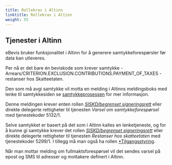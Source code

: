 ```yaml
---
title: Rollekrav i Altinn
linktitle: Rollekrav i Altinn
weight: 55
---
```


## Tjenester i Altinn
eBevis bruker funksjonalitet i Altinn for å generere samtykkeforespørsler før data kan utleveres. 

Per nå er det bare én beviskode som krever samtykke - Arrears/CRITERION.EXCLUSION.CONTRIBUTIONS.PAYMENT_OF_TAXES - restanser hos Skatteetaten. 

Den som må avgi samtykke vil motta en melding i Altinns meldingsboks med lenke til samtykkesiden se [samtykkeprosessen](/docs/utviklingsguider/ebevis/samtykkeprosessen/) for mer informasjon. 

Denne meldingen krever enten rollen [*SISKD/begrenset signeringsrett*](https://www.altinn.no/hjelp/skjema/alle-altinn-roller/begrenset-signeringsrettighet/) eller direkte delegerte rettigheter til tjenesten *Varsel om samtykkeforespørsel* med tjenestekoder 5132/1.

Selve samtykket er basert på det som i Altinn kalles en lenketjeneste, og for å kunne gi samtykke krever det rollen [*SISKD/begrenset signeringsrett*](https://www.altinn.no/hjelp/skjema/alle-altinn-roller/begrenset-signeringsrettighet/) eller direkte delegerte rettigheter til tjenesten *Restanser hos skatteetaten* med tjenestekoder 5299/1. I tillegg må man også ha rollen [*Tilgangsstyring](https://www.altinn.no/hjelp/skjema/alle-altinn-roller/tilgangsstyring/).

Når man mottar melding om fullmaktsforespørsel vil det sendes varsel på epost og SMS til adresser og mottakere definert i Altinn.
